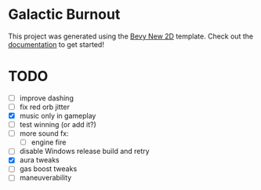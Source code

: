 # Galactic Burnout

This project was generated using the [Bevy New 2D](https://github.com/TheBevyFlock/bevy_new_2d) template.
Check out the [documentation](https://github.com/TheBevyFlock/bevy_new_2d/blob/main/README.md) to get started!

# TODO
- [ ] improve dashing
- [ ] fix red orb jitter
- [x] music only in gameplay
- [ ] test winning (or add it?)
- [ ] more sound fx:
  - [ ] engine fire
- [ ] disable Windows release build and retry
- [x] aura tweaks
- [ ] gas boost tweaks
- [ ] maneuverability